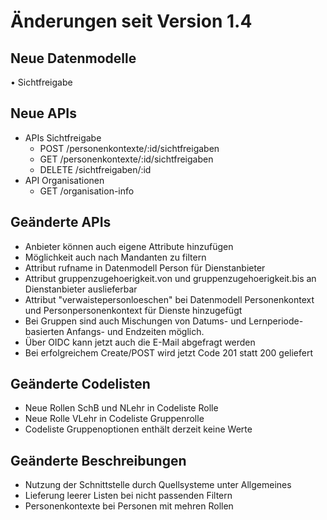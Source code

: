 # Änderungen seit Version 1.4

## Neue Datenmodelle
•	Sichtfreigabe
## Neue APIs
* APIs Sichtfreigabe
  * POST /personenkontexte/:id/sichtfreigaben
  * GET /personenkontexte/:id/sichtfreigaben
  * DELETE /sichtfreigaben/:id
* API Organisationen
  * GET /organisation-info
## Geänderte APIs
* Anbieter können auch eigene Attribute hinzufügen
* Möglichkeit auch nach Mandanten zu filtern
* Attribut rufname in Datenmodell Person für Dienstanbieter
* Attribut gruppenzugehoerigkeit.von und gruppenzugehoerigkeit.bis an Dienstanbieter auslieferbar
* Attribut "verwaistepersonloeschen" bei  Datenmodell Personenkontext und Personpersonenkontext für Dienste hinzugefügt
* Bei Gruppen sind auch Mischungen von Datums- und Lernperiode-basierten Anfangs- und Endzeiten möglich.
* Über OIDC kann jetzt auch die E-Mail abgefragt werden
* Bei erfolgreichem Create/POST wird jetzt Code 201 statt 200 geliefert
## Geänderte Codelisten
* Neue Rollen SchB und NLehr in Codeliste Rolle
* Neue Rolle VLehr in Codeliste Gruppenrolle
* Codeliste Gruppenoptionen enthält derzeit keine Werte
## Geänderte Beschreibungen
* Nutzung der Schnittstelle durch Quellsysteme unter Allgemeines
* Lieferung leerer Listen bei nicht passenden Filtern
* Personenkontexte bei Personen mit mehren Rollen

